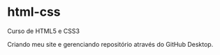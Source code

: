 # html-css
 Curso de HTML5 e CSS3

 <!-- Atualização do ReadMe -->
 Criando meu site e gerenciando repositório através do GitHub Desktop.

